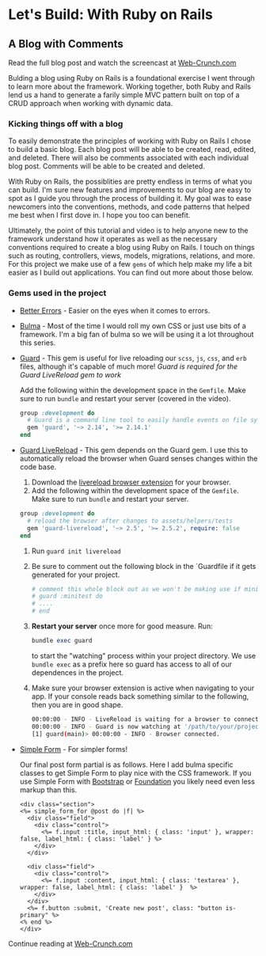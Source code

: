 # Let's Build: With Ruby on Rails
## A Blog with Comments

Read the full blog post and watch the screencast at [Web-Crunch.com](https://web-crunch.com)

Bulding a blog using Ruby on Rails is a foundational exercise I went through to learn more about the framework. Working together, both Ruby and Rails lend us a hand to generate a farily simple MVC pattern built on top of a CRUD approach when working with dynamic data.

### Kicking things off with a blog

To easily demonstrate the principles of working with Ruby on Rails I chose to build a basic blog. Each blog post will be able to be created, read, edited, and deleted. There will also be comments associated with each individual blog post. Comments will be able to be created and deleted.

With Ruby on Rails, the possiblities are pretty endless in terms of what you can build. I'm sure new features and improvements to our blog are easy to spot as I guide you through the process of building it. My goal was to ease newcomers into the conventions, methods, and code patterns that helped me best when I first dove in. I hope you too can benefit.

Ultimately, the point of this tutorial and video is to help anyone new to the framework understand how it operates as well as the necessary conventions required to create a blog using Ruby on Rails. I touch on things such as routing, controllers, views, models, migrations, relations, and more. For this project we make use of a few `gems` of which help make my life a bit easier as I build out applications. You can find out more about those below.

### Gems used in the project

- [Better Errors](https://rubygems.org/gems/better_errors) - Easier on the eyes when it comes to errors.

- [Bulma](https://github.com/joshuajansen/bulma-rails) - Most of the time I would roll my own CSS or just use bits of a framework. I'm a big fan of bulma so we will be using it a lot throughout this series.

- [Guard](https://github.com/guard/guard) - This gem is useful for live reloading our `scss`, `js`, `css`, and `erb` files, although it's capable of much more! *Guard is required for the Guard LiveReload gem to work*

  Add the following within the development space in the `Gemfile`. Make sure to run `bundle` and restart your server (covered in the video).

  ```ruby
  group :development do
    # Guard is a command line tool to easily handle events on file system modifications.
    gem 'guard', '~> 2.14', '>= 2.14.1'
  end
  ```


- [Guard LiveReload](https://github.com/guard/guard-livereload) - This gem depends on the Guard gem. I use this to automatically reload the browser when Guard senses changes within the code base.

  1. Download the [livereload browser extension](http://livereload.com/extensions/) for your browser. 
  2. Add the following within the development space of the `Gemfile`. Make sure to run `bundle` and restart your server.

  ```ruby
  group :development do
    # reload the browser after changes to assets/helpers/tests 
    gem 'guard-livereload', '~> 2.5', '>= 2.5.2', require: false
  end
  ```

  1. Run `guard init livereload`

  2. Be sure to comment out the following block in the `Guardfile if it gets generated for your project.

     ```ruby
     # comment this whole block out as we won't be making use if minitest
     # guard :minitest do
     # ....
     # end
     ```

  3. **Restart your server** once more for good measure. Run:

     ```ruby
     bundle exec guard
     ```

      to start the "watching" process within your project directory. We use `bundle exec` as a prefix here so guard has access to all of our dependences in the project. ​

  4. Make sure your browser extension is active when navigating to your app. If your console reads back something similar to the following, then you are in good shape.

     ```bash
     00:00:00 - INFO - LiveReload is waiting for a browser to connect.
     00:00:00 - INFO - Guard is now watching at '/path/to/your/project/'
     [1] guard(main)> 00:00:00 - INFO - Browser connected.
     ```

- [Simple Form](https://github.com/plataformatec/simple_form) - For simpler forms!

  Our final post form partial is as follows. Here I add bulma specific classes to get Simple Form to play nice with the CSS framework. If you use Simple Form with [Bootstrap](https://getbootstrap.com) or [Foundation](https://foundation.zurb.com/sites/download.html/) you likely need even less markup than this. 

  ```erb
  <div class="section">
  <%= simple_form_for @post do |f| %>
    <div class="field">
      <div class="control">
        <%= f.input :title, input_html: { class: 'input' }, wrapper: false, label_html: { class: 'label' } %>
      </div>
    </div>

    <div class="field">
      <div class="control">
        <%= f.input :content, input_html: { class: 'textarea' }, wrapper: false, label_html: { class: 'label' }  %>
      </div>
    </div>
    <%= f.button :submit, 'Create new post', class: "button is-primary" %>
  <% end %>
  </div>
  ```

 Continue reading at [Web-Crunch.com](http://web-crunch.com/)
